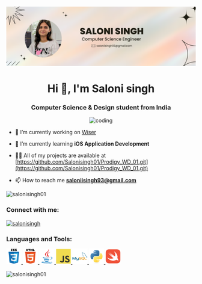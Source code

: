 ![logo](https://github.com/Salonisingh01/Salonisingh01/blob/main/SALONI%20SINGH.png)

<h1 align="center">Hi 👋, I'm Saloni singh</h1>
<h3 align="center"> Computer Science & Design student from India</h3>

<p align="center"><img  alt="coding" width="400" src="https://cdn.dribbble.com/users/4055494/screenshots/15215756/media/d2b66c4ca0192aa26d103448b3d1518b.gif"/> </p>

- 🔭 I’m currently working on [Wiser](https://github.com/Salonisingh01/Wiser.git)

- 🌱 I’m currently learning **iOS Application Development**

- 👨‍💻 All of my projects are available at [https://github.com/Salonisingh01/Prodigy_WD_01.git](https://github.com/Salonisingh01/Prodigy_WD_01.git)

- 📫 How to reach me **saloniisingh93@gmail.com**

<p align="left"> <img src="https://komarev.com/ghpvc/?username=salonisingh01&label=Profile%20views&color=0e75b6&style=flat" alt="salonisingh01" /> </p>


<h3 align="left">Connect with me:</h3>
<p align="left">
<a href="https://linkedin.com/in/salonisingh" target="blank"><img align="center" src="https://raw.githubusercontent.com/rahuldkjain/github-profile-readme-generator/master/src/images/icons/Social/linked-in-alt.svg" alt="salonisingh" height="30" width="40" /></a>
</p>

<h3 align="left">Languages and Tools:</h3>
<p align="left"> <a href="https://www.w3schools.com/css/" target="_blank" rel="noreferrer"> <img src="https://raw.githubusercontent.com/devicons/devicon/master/icons/css3/css3-original-wordmark.svg" alt="css3" width="40" height="40"/> </a> <a href="https://www.w3.org/html/" target="_blank" rel="noreferrer"> <img src="https://raw.githubusercontent.com/devicons/devicon/master/icons/html5/html5-original-wordmark.svg" alt="html5" width="40" height="40"/> </a> <a href="https://www.java.com" target="_blank" rel="noreferrer"> <img src="https://raw.githubusercontent.com/devicons/devicon/master/icons/java/java-original.svg" alt="java" width="40" height="40"/> </a> <a href="https://developer.mozilla.org/en-US/docs/Web/JavaScript" target="_blank" rel="noreferrer"> <img src="https://raw.githubusercontent.com/devicons/devicon/master/icons/javascript/javascript-original.svg" alt="javascript" width="40" height="40"/> </a> <a href="https://www.mysql.com/" target="_blank" rel="noreferrer"> <img src="https://raw.githubusercontent.com/devicons/devicon/master/icons/mysql/mysql-original-wordmark.svg" alt="mysql" width="40" height="40"/> </a> <a href="https://www.python.org" target="_blank" rel="noreferrer"> <img src="https://raw.githubusercontent.com/devicons/devicon/master/icons/python/python-original.svg" alt="python" width="40" height="40"/> </a> <a href="https://developer.apple.com/swift/" target="_blank" rel="noreferrer"> <img src="https://raw.githubusercontent.com/devicons/devicon/master/icons/swift/swift-original.svg" alt="swift" width="40" height="40"/> </a> </p>

<p><img align="center" src="https://github-readme-stats.vercel.app/api/top-langs?username=salonisingh01&show_icons=true&locale=en&layout=compact" alt="salonisingh01" /></p>
